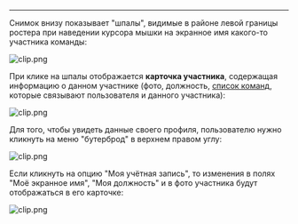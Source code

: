 ***

Снимок внизу показывает "шпалы", видимые в районе левой границы ростера при наведении курсора мышки на экранное имя какого-то участника команды: 

![clip.png](https://in.kato.im/788a1319ac820565cd051133a59bc0f6c3018e993dfdf99a65c509af4963bf7/clip.png)

При клике на шпалы отображается **карточка участника**, содержащая информацию о данном участнике (фото, должность, [список команд](/articles/ru/general/cheatsheet#multiple-orgs), которые связывают пользователя и данного участника):

![clip.png](https://in.kato.im/ddcc4fb63e0e2eb7bb094606e4f032d03294fed072949ff9c1823cded161314c/clip.png)

Для того, чтобы увидеть данные своего профиля, пользователю нужно кликнуть на меню "бутерброд" в верхнем правом углу:

![clip.png](https://in.kato.im/75a10021a2b7ceea14fe7e0ca5e8e7a4bf76895eb658ba399e7cbede3372921a/clip.png)

Если кликнуть на опцию "Моя учётная запись", то изменения в полях "Моё экранное имя", "Моя должность" и в фото участника будут отображаться в его карточке:

![clip.png](https://in.kato.im/e601ffc32a9fbf23999a5a1178eadb7434e14126bf7824a05d5caf57823/clip.png)
